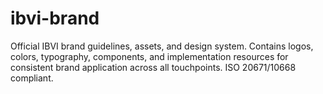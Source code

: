 # ibvi-brand
Official IBVI brand guidelines, assets, and design system. Contains logos, colors, typography, components, and implementation resources for consistent brand application across all touchpoints. ISO 20671/10668 compliant.
